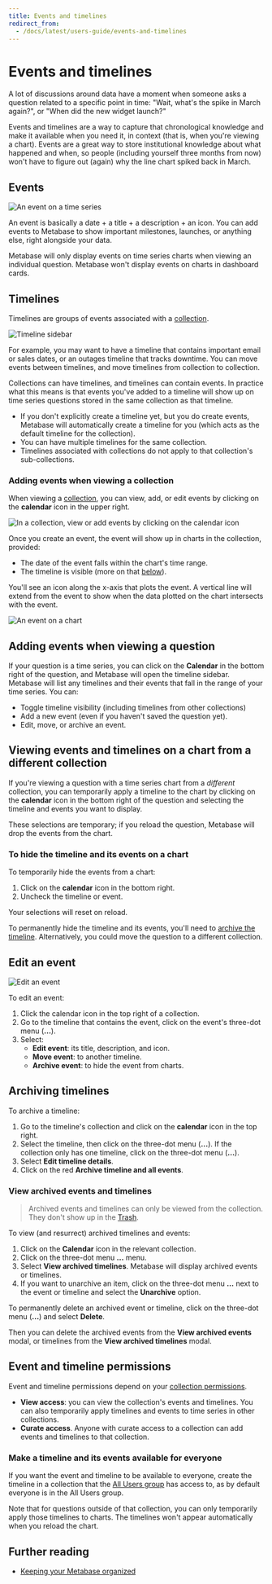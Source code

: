```yaml
---
title: Events and timelines
redirect_from:
  - /docs/latest/users-guide/events-and-timelines
---
```


# Events and timelines

A lot of discussions around data have a moment when someone asks a question related to a specific point in time: "Wait, what's the spike in March again?", or "When did the new widget launch?"

Events and timelines are a way to capture that chronological knowledge and make it available when you need it, in context (that is, when you're viewing a chart). Events are a great way to store institutional knowledge about what happened and when, so people (including yourself three months from now) won't have to figure out (again) why the line chart spiked back in March.

## Events

![An event on a time series](./images/event-on-a-time-series.png)

An event is basically a date + a title + a description + an icon. You can add events to Metabase to show important milestones, launches, or anything else, right alongside your data.

Metabase will only display events on time series charts when viewing an individual question. Metabase won't display events on charts in dashboard cards.

## Timelines

Timelines are groups of events associated with a [collection](./collections.md).

![Timeline sidebar](./images/timeline-sidebar.png)

For example, you may want to have a timeline that contains important email or sales dates, or an outages timeline that tracks downtime. You can move events between timelines, and move timelines from collection to collection.

Collections can have timelines, and timelines can contain events. In practice what this means is that events you've added to a timeline will show up on time series questions stored in the same collection as that timeline.

- If you don't explicitly create a timeline yet, but you do create events, Metabase will automatically create a timeline for you (which acts as the default timeline for the collection).
- You can have multiple timelines for the same collection.
- Timelines associated with collections do not apply to that collection's sub-collections.

### Adding events when viewing a collection

When viewing a [collection](./collections.md), you can view, add, or edit events by clicking on the **calendar** icon in the upper right.

![In a collection, view or add events by clicking on the calendar icon](./images/event-calendar.png)

Once you create an event, the event will show up in charts in the collection, provided:

- The date of the event falls within the chart's time range.
- The timeline is visible (more on that [below](#adding-events-when-viewing-a-question)).

You'll see an icon along the x-axis that plots the event. A vertical line will extend from the event to show when the data plotted on the chart intersects with the event.

![An event on a chart](./images/example-event.png)

## Adding events when viewing a question

If your question is a time series, you can click on the **Calendar** in the bottom right of the question, and Metabase will open the timeline sidebar. Metabase will list any timelines and their events that fall in the range of your time series. You can:

- Toggle timeline visibility (including timelines from other collections)
- Add a new event (even if you haven't saved the question yet).
- Edit, move, or archive an event.

## Viewing events and timelines on a chart from a different collection

If you're viewing a question with a time series chart from a _different_ collection, you can temporarily apply a timeline to the chart by clicking on the **calendar** icon in the bottom right of the question and selecting the timeline and events you want to display.

These selections are temporary; if you reload the question, Metabase will drop the events from the chart.

### To hide the timeline and its events on a chart

To temporarily hide the events from a chart:

1. Click on the **calendar** icon in the bottom right.
2. Uncheck the timeline or event.

Your selections will reset on reload.

To permanently hide the timeline and its events, you'll need to [archive the timeline](#archiving-timelines). Alternatively, you could move the question to a different collection.

## Edit an event

![Edit an event](./images/edit-an-event.png)

To edit an event:

1. Click the calendar icon in the top right of a collection.
2. Go to the timeline that contains the event, click on the event's three-dot menu (**...**).
3. Select:
   - **Edit event**: its title, description, and icon.
   - **Move event**: to another timeline.
   - **Archive event**: to hide the event from charts.

## Archiving timelines

To archive a timeline:

1. Go to the timeline's collection and click on the **calendar** icon in the top right.
2. Select the timeline, then click on the three-dot menu (**...**). If the collection only has one timeline, click on the three-dot menu (**...**).
3. Select **Edit timeline details**.
4. Click on the red **Archive timeline and all events**.

### View archived events and timelines

> Archived events and timelines can only be viewed from the collection. They don't show up in the [Trash](../exploration-and-organization/delete-and-restore.md).

To view (and resurrect) archived timelines and events:

1. Click on the **Calendar** icon in the relevant collection.
2. Click on the three-dot menu **...** menu.
3. Select **View archived timelines**. Metabase will display archived events or timelines.
4. If you want to unarchive an item, click on the three-dot menu **...** next to the event or timeline and select the **Unarchive** option.

To permanently delete an archived event or timeline, click on the three-dot menu (**...**) and select **Delete**.

Then you can delete the archived events from the **View archived events** modal, or timelines from the **View archived timelines** modal.

## Event and timeline permissions

Event and timeline permissions depend on your [collection permissions](../permissions/collections.md).

- **View access**: you can view the collection's events and timelines. You can also temporarily apply timelines and events to time series in other collections.
- **Curate access**. Anyone with curate access to a collection can add events and timelines to that collection.

### Make a timeline and its events available for everyone

If you want the event and timeline to be available to everyone, create the timeline in a collection that the [All Users group](../people-and-groups/managing.md#all-users) has access to, as by default everyone is in the All Users group.

Note that for questions outside of that collection, you can only temporarily apply those timelines to charts. The timelines won't appear automatically when you reload the chart.

## Further reading

- [Keeping your Metabase organized](https://www.metabase.com/learn/metabase-basics/administration/administration-and-operation/same-page)
